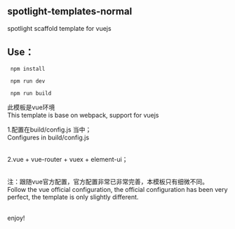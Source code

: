 ## spotlight-templates-normal
spotlight scaffold template for vuejs<br>

## Use：

     npm install

     npm run dev

     npm run build

此模板是vue环境<br>
This template is base on webpack, support for vuejs<br>

1.配置在build/config.js 当中；<br>
  Configures in build/config.js <br><br>

2.vue + vue-router + vuex + element-ui；<br><br>

注：跟随vue官方配置，官方配置非常已非常完善，本模板只有细微不同。<br>
    Follow the vue official configuration, the official configuration has been very perfect, the template is only slightly different.<br><br>

enjoy!
